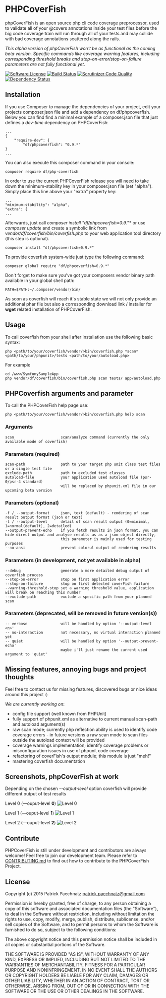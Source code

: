 # PHPCoverFish

phpCoverFish is an open source php cli code coverage preprocessor, used to validate all of your @covers annotations inside your test files before the big code coverage train will run through all of your tests and may collide with bad coverage annotations scattered along the rails.

*This alpha version of phpCoverFish won't be as functional as the coming beta version. Specific commands like coverage warning features, including corresponding threshold breaks and stop-on-error/stop-on-failure parameters are not fully functional yet.*

[![Software License](https://img.shields.io/badge/license-MIT-brightgreen.svg)](LICENSE)
[![Build Status](https://travis-ci.org/dunkelfrosch/phpcoverfish.svg?branch=master)](https://travis-ci.org/dunkelfrosch/phpcoverfish)
[![Scrutinizer Code Quality](https://scrutinizer-ci.com/g/dunkelfrosch/phpcoverfish/badges/quality-score.png?b=master)](https://scrutinizer-ci.com/g/dunkelfrosch/phpcoverfish/?branch=master)
[![Dependency Status](https://gemnasium.com/dunkelfrosch/phpcoverfish.svg)](https://gemnasium.com/dunkelfrosch/phpcoverfish)

## Installation

If you use Composer to manage the dependencies of your project, edit your projects composer.json file and add a dependency on df/phpcoverfish.
Below you can find find a minimal example of a composer.json file that just defines a *dev-time* dependency on PHPCoverFish:

    ...
    {
        "require-dev": {
            "df/phpcoverfish": "0.9.*"
    }
    ...
 
You can also execute this composer command in your console:

    composer require df/php-coverfish

In order to use the current PHPCoverFish release you will need to take down the minimum-stability key in your composer.json file (set "alpha"). Simply place this line above your "extra" property key:

    ...
    "minimum-stability": "alpha",
    "extra": {
    ...

Afterwards, just call *composer install "df/phpcoverfish=0.9.*"* or use *composer update* and create a symbolic link from *vendor/df/coverfish/bin/coverfish.php* to your web application tool directory (this step is optional).

    composer install "df/phpcoverfish=0.9.*"

To provide coverfish system-wide just type the following command:

    composer global require "df/phpcoverfish=0.9.*"

Don't forget to make sure you've got your composers vendor binary path available in your global shell path:

    PATH=$PATH:~/.composer/vendor/bin/

As soon as coverfish will reach it's stable state we will not only provide an additional phar file but also a corresponding download link / installer for **wget** related installation of PHPCoverFish.


## Usage

To call coverfish from your shell after installation use the following basic syntax:

    php <path/to/your/coverfish/vendor/>bin/coverfish.php *scan* <path/to/your/phpunit>/tests <path/to/your/autoload.php>

For example

    cd /www/SymfonySampleApp
    php vendor/df/coverfish/bin/coverfish.php scan tests/ app/autoload.php


## PHPCoverfish arguments and parameter

To call the PHPCoverFish help page use:

    php <path/to/your/coverfish/vendor/>bin/coverfish.php help scan

### Arguments

    scan                     scan/analyze command (currently the only available mode of coverfish)

### Parameters (required)

    scan-path                path to your target php unit class test files or a single test file
    exclude-path             path to excluded test classes 
    autoload-file            your application used autoload file (psr-0/psr-4 standard)
                             will be replaced by phpunit.xml file in our upcoming beta version

### Parameters (optional)

    -f / --output-format     json, text (default) - rendering of scan result output format (json or text)
    -l / --output-level      detail of scan result output (0=minimal, 1=normal(default), 2=detailed)
    --output-prevent-echo    if you fetch results in json format, you can hide direct output and analyse results as as a json object directly,
                             this parameter is mainly used for testing purposes
    --no-ansi                prevent colorul output of rendering results
    
### Parameters (in development, not yet available in alpha)    
    
    --debug                  generate a more detailed debug output of coverfish process
    --stop-on-error          stop on first application error
    --stop-on-failure        stop on first detected coverFish failure 
    --warning-threshold-stop set a warning threshold value, application will break on reaching this number
    --exclude-path           exclude a specific path from your planned scan

### Parameters (deprecated, will be removed in future version(s))

    -- verbose               will be handled by option '--output-level <n>'
    -- no-interaction        not necessary, no virtual interaction planned yet
    -- quiet                 will be handled by option '--output-prevent-echo'
                             maybe i'll just rename the current used argument to 'quiet'

## Missing features, annoying bugs and project thoughts

Feel free to contact us for missing features, discovered bugs or nice ideas
around this project :)

*We are currently working on*: 

- config file support (well known from PHPUnit)
- fully support of phpunit.xml as alternative to current manual scan-path and autoload argument(s)
- raw scan mode;  currently php reflection ability is used to identify code coverage errors - in future versions a raw scan mode to scan files outside the autoload context will be provided 
- coverage warnings implementation; identify coverage problems or misconfiguration issues in use of phpunit code coverage
- refactoring of coverFish's output module; this module is just "meh!"
- mastering coverfish documentation


## Screenshots, phpCoverFish at work

Depending on the chosen *--output-level* option coverfish will provide different output of test results

Level 0 (—ouput-level **0**)
![Level 0](https://dl.dropbox.com/s/7b6nptkbyiowrx4/ss-output-level-0.png)

Level 1 (—ouput-level **1**)
![Level 1](https://dl.dropbox.com/s/xk43g0gu1ccqtlw/ss-output-level-1.png)

Level 2 (—ouput-level **2**)
![Level 2](https://dl.dropbox.com/s/voyqmf5g9q42ana/ss-output-level-2.png)


## Contribute

PHPCoverFish is still under development and contributors are always welcome!
Feel free to join our development team. Please refer to [CONTRIBUTING.md](https://github.com/dunkelfrosch/phpcoverfish/blob/master/CONTRIBUTING.md) to find out how to contribute to the PHPCoverFish Project.


## License

Copyright (c) 2015 Patrick Paechnatz <patrick.paechnatz@gmail.com>
                                                                           
Permission is hereby granted,  free of charge,  to any  person obtaining a 
copy of this software and associated documentation files (the "Software"),
to deal in the Software without restriction,  including without limitation
the rights to use,  copy, modify, merge, publish,  distribute, sublicense,
and/or sell copies  of the  Software,  and to permit  persons to whom  the
Software is furnished to do so, subject to the following conditions:       
                                                                           
The above copyright notice and this permission notice shall be included in 
all copies or substantial portions of the Software.
                                                                           
THE SOFTWARE IS PROVIDED "AS IS", WITHOUT WARRANTY OF ANY KIND, EXPRESS OR IMPLIED, INCLUDING  BUT NOT  LIMITED TO THE WARRANTIES OF MERCHANTABILITY, FITNESS FOR A PARTICULAR  PURPOSE AND  NONINFRINGEMENT.  IN NO EVENT SHALL THE AUTHORS OR COPYRIGHT HOLDERS BE LIABLE FOR ANY CLAIM, DAMAGES OR OTHER LIABILITY,  WHETHER IN AN ACTION OF CONTRACT,  TORT OR OTHERWISE,  ARISING
FROM,  OUT OF  OR IN CONNECTION  WITH THE  SOFTWARE  OR THE  USE OR  OTHER DEALINGS IN THE SOFTWARE.